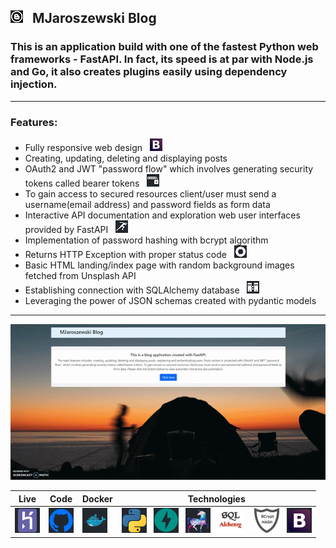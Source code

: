 ## <img src="https://github.com/mjaroszewski1979/mjaroszewski1979/blob/main/blog.png">  &nbsp; MJaroszewski Blog
### This is an application build with one of the fastest Python web frameworks - FastAPI. In fact, its speed is at par with Node.js and Go, it also creates plugins easily using dependency injection. 
--------------------------------------------------

### Features:
* Fully responsive web design &nbsp; <img src="https://github.com/mjaroszewski1979/mjaroszewski1979/blob/main/boot1.png">
* Creating, updating, deleting and displaying posts
* OAuth2 and JWT "password flow" which involves generating security tokens called bearer tokens &nbsp; <img src="https://github.com/mjaroszewski1979/mjaroszewski1979/blob/main/security.png">
* To gain access to secured resources client/user must send a username(email address) and password fields as form data
* Interactive API documentation and exploration web user interfaces provided by FastAPI &nbsp; <img src="https://github.com/mjaroszewski1979/mjaroszewski1979/blob/main/speed.png">
* Implementation of password hashing with bcrypt algorithm
* Returns HTTP Exception with proper status code &nbsp; <img src="https://github.com/mjaroszewski1979/mjaroszewski1979/blob/main/process.png">
* Basic HTML landing/index page with random background images fetched from Unsplash API 
* Establishing connection with SQLAlchemy database &nbsp; <img src="https://github.com/mjaroszewski1979/mjaroszewski1979/blob/main/database.png">
* Leveraging the power of JSON schemas created with pydantic models



-------------------------------------------------

![caption](https://github.com/mjaroszewski1979/MJaroszewski_Blog/blob/main/mjaroszewski_blog.gif)

  
  Live | Code | Docker | Technologies
  ---- | ---- | ------ | ------------
  [<img src="https://github.com/mjaroszewski1979/mjaroszewski1979/blob/main/heroku1.png">](https://mjaroszewski-blog.herokuapp.com/) | [<img src="https://github.com/mjaroszewski1979/mjaroszewski1979/blob/main/github1.png">](https://github.com/mjaroszewski1979/MJaroszewski_Blog) | [<img src="https://github.com/mjaroszewski1979/mjaroszewski1979/blob/main/docker.png">](https://hub.docker.com/r/maciej1245/mj_blog_fastapi) | <img src="https://github.com/mjaroszewski1979/mjaroszewski1979/blob/main/python1.png"> &nbsp; <img src="https://github.com/mjaroszewski1979/mjaroszewski1979/blob/main/fastapi1.png">  &nbsp; <img src="https://github.com/mjaroszewski1979/mjaroszewski1979/blob/main/uvicorn1.png"> &nbsp; <img src="https://github.com/mjaroszewski1979/mjaroszewski1979/blob/main/sqlalchemy.png"> &nbsp; &nbsp; <img src="https://github.com/mjaroszewski1979/mjaroszewski1979/blob/main/bcrypt.png"> &nbsp; <img src="https://github.com/mjaroszewski1979/mjaroszewski1979/blob/main/bootstrap.png">
